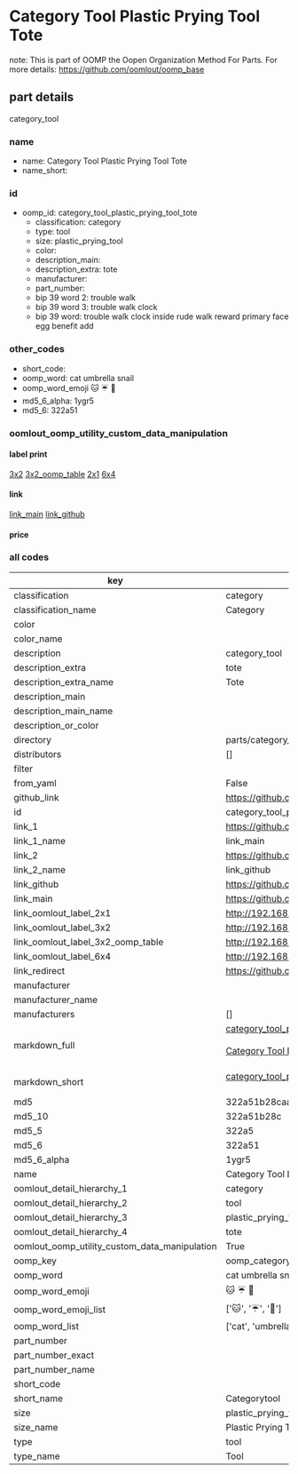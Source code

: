 # Category Tool Plastic Prying Tool Tote  

note: This is part of OOMP the Oopen Organization Method For Parts. For more details: https://github.com/oomlout/oomp_base

##  part details
  



category_tool



### name
* name: Category Tool Plastic Prying Tool Tote
* name_short: 
### id
* oomp_id: category_tool_plastic_prying_tool_tote
  * classification: category
  * type: tool
  * size: plastic_prying_tool
  * color: 
  * description_main: 
  * description_extra: tote
  * manufacturer: 
  * part_number: 
  * bip 39 word 2: trouble walk
  * bip 39 word 3: trouble walk clock
  * bip 39 word: trouble walk clock inside rude walk reward primary face egg benefit add

### other_codes
* short_code: 
* oomp_word: cat umbrella snail
* oomp_word_emoji :cat: :umbrella: :snail:
* md5_6_alpha: 1ygr5
* md5_6: 322a51






### oomlout_oomp_utility_custom_data_manipulation
#### label print
[3x2](http://192.168.1.245:1112/?label=oomp%201ygr5)
[3x2_oomp_table](http://192.168.1.108:1112/?label=oomp%201ygr5)
[2x1](http://192.168.1.242:1112/?label=oomp%201ygr5)
[6x4](http://192.168.1.55:1112/?label=oomp%201ygr5)    

#### link

[link_main](https://github.com/oomlout/oomlout_oomp_version_1_messy/tree/main/parts/category_tool_plastic_prying_tool_tote) [link_github](https://github.com/oomlout/oomlout_oomp_version_1_messy/tree/main/parts/category_tool_plastic_prying_tool_tote)                             

#### price







### all codes 
| key | value |  
| --- | --- |  
| classification | category |  
| classification_name | Category |  
| color |  |  
| color_name |  |  
| description | category_tool |  
| description_extra | tote |  
| description_extra_name | Tote |  
| description_main |  |  
| description_main_name |  |  
| description_or_color |   |  
| directory | parts/category_tool_plastic_prying_tool_tote |  
| distributors | [] |  
| filter |  |  
| from_yaml | False |  
| github_link | https://github.com/oomlout/oomlout_oomp_part_src/tree/main/parts/category_tool_plastic_prying_tool_tote |  
| id | category_tool_plastic_prying_tool_tote |  
| link_1 | https://github.com/oomlout/oomlout_oomp_version_1_messy/tree/main/parts/category_tool_plastic_prying_tool_tote |  
| link_1_name | link_main |  
| link_2 | https://github.com/oomlout/oomlout_oomp_version_1_messy/tree/main/parts/category_tool_plastic_prying_tool_tote |  
| link_2_name | link_github |  
| link_github | https://github.com/oomlout/oomlout_oomp_version_1_messy/tree/main/parts/category_tool_plastic_prying_tool_tote |  
| link_main | https://github.com/oomlout/oomlout_oomp_version_1_messy/tree/main/parts/category_tool_plastic_prying_tool_tote |  
| link_oomlout_label_2x1 | http://192.168.1.242:1112/?label=oomp%201ygr5 |  
| link_oomlout_label_3x2 | http://192.168.1.245:1112/?label=oomp%201ygr5 |  
| link_oomlout_label_3x2_oomp_table | http://192.168.1.108:1112/?label=oomp%201ygr5 |  
| link_oomlout_label_6x4 | http://192.168.1.55:1112/?label=oomp%201ygr5 |  
| link_redirect | https://github.com/oomlout/oomlout_oomp_version_1_messy/tree/main/parts/category_tool_plastic_prying_tool_tote |  
| manufacturer |  |  
| manufacturer_name |  |  
| manufacturers | [] |  
| markdown_full | [category_tool_plastic_prying_tool_tote](none)<br>[](none)<br>[Category Tool Plastic Prying Tool Tote](none)<br><br> |  
| markdown_short | [category_tool_plastic_prying_tool_tote](none)<br><br> |  
| md5 | 322a51b28caab717da5e775256fda748 |  
| md5_10 | 322a51b28c |  
| md5_5 | 322a5 |  
| md5_6 | 322a51 |  
| md5_6_alpha | 1ygr5 |  
| name | Category Tool Plastic Prying Tool Tote |  
| oomlout_detail_hierarchy_1 | category |  
| oomlout_detail_hierarchy_2 | tool |  
| oomlout_detail_hierarchy_3 | plastic_prying_tool |  
| oomlout_detail_hierarchy_4 | tote |  
| oomlout_oomp_utility_custom_data_manipulation | True |  
| oomp_key | oomp_category_tool_plastic_prying_tool_tote |  
| oomp_word | cat umbrella snail |  
| oomp_word_emoji | :cat: :umbrella: :snail: |  
| oomp_word_emoji_list | [':cat:', ':umbrella:', ':snail:'] |  
| oomp_word_list | ['cat', 'umbrella', 'snail'] |  
| part_number |  |  
| part_number_exact |  |  
| part_number_name |  |  
| short_code |  |  
| short_name | Categorytool |  
| size | plastic_prying_tool |  
| size_name | Plastic Prying Tool |  
| type | tool |  
| type_name | Tool |  
